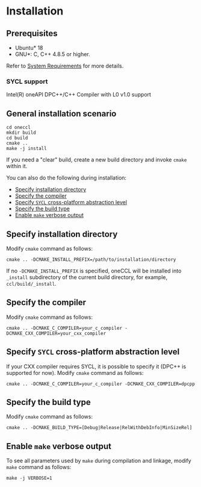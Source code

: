 # Installation <!-- omit in toc -->

## Prerequisites <!-- omit in toc -->

- Ubuntu* 18
- GNU*: C, C++ 4.8.5 or higher.

Refer to [System Requirements](https://software.intel.com/content/www/us/en/develop/articles/oneapi-collective-communication-library-system-requirements.html) for more details.

### SYCL support <!-- omit in toc -->
Intel(R) oneAPI DPC++/C++ Compiler with L0 v1.0 support


## General installation scenario <!-- omit in toc -->

```
cd oneccl
mkdir build
cd build
cmake ..
make -j install
```

If you need a "clear" build, create a new build directory and invoke `cmake` within it.

You can also do the following during installation:
- [Specify installation directory](#specify-installation-directory)
- [Specify the compiler](#specify-the-compiler)
- [Specify `SYCL` cross-platform abstraction level](#specify-sycl-cross-platform-abstraction-level)
- [Specify the build type](#specify-the-build-type)
- [Enable `make` verbose output](#enable-make-verbose-output)

## Specify installation directory

Modify `cmake` command as follows:

```
cmake .. -DCMAKE_INSTALL_PREFIX=/path/to/installation/directory
```

If no `-DCMAKE_INSTALL_PREFIX` is specified, oneCCL will be installed into `_install` subdirectory of the current
build directory, for example, `ccl/build/_install`.

## Specify the compiler

Modify `cmake` command as follows:

```
cmake .. -DCMAKE_C_COMPILER=your_c_compiler -DCMAKE_CXX_COMPILER=your_cxx_compiler
```

## Specify `SYCL` cross-platform abstraction level

If your CXX compiler requires SYCL, it is possible to specify it (DPC++ is supported for now).
Modify `cmake` command as follows:

```
cmake .. -DCMAKE_C_COMPILER=your_c_compiler -DCMAKE_CXX_COMPILER=dpcpp
```

## Specify the build type

Modify `cmake` command as follows:

```
cmake .. -DCMAKE_BUILD_TYPE=[Debug|Release|RelWithDebInfo|MinSizeRel]
```

## Enable `make` verbose output

To see all parameters used by `make` during compilation
and linkage, modify `make` command as follows:

```
make -j VERBOSE=1
```